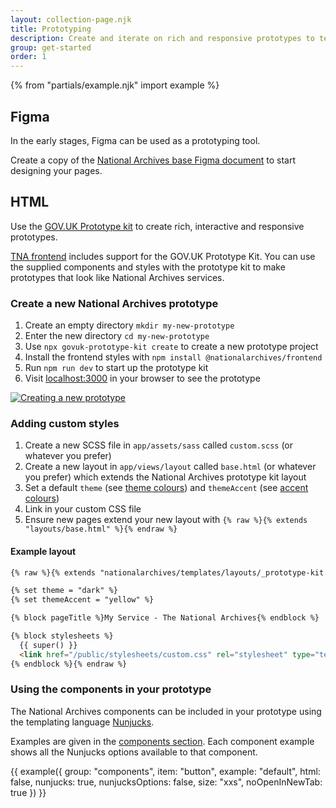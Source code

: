 ```yaml
---
layout: collection-page.njk
title: Prototyping
description: Create and iterate on rich and responsive prototypes to test your assumptions.
group: get-started
order: 1
---
```


{% from "partials/example.njk" import example %}

## Figma

In the early stages, Figma can be used as a prototyping tool.

Create a copy of the [National Archives base Figma document](https://www.figma.com/file/ZkJT4CzafD7t5nU1qN8non/Desktop%2C-tablet-and-mobile?type=design&node-id=1%3A84&mode=design&t=6Yg92HAGeqPDDhNM-1) to start designing your pages.

## HTML

Use the [GOV.UK Prototype kit](https://prototype-kit.service.gov.uk/docs/) to create rich, interactive and responsive prototypes.

[TNA frontend](https://github.com/nationalarchives/tna-frontend) includes support for the GOV.UK Prototype Kit. You can use the supplied components and styles with the prototype kit to make prototypes that look like National Archives services.

### Create a new National Archives prototype

1. Create an empty directory `mkdir my-new-prototype`
1. Enter the new directory `cd my-new-prototype`
1. Use `npx govuk-prototype-kit create` to create a new prototype project
1. Install the frontend styles with `npm install @nationalarchives/frontend`
1. Run `npm run dev` to start up the prototype kit
1. Visit [localhost:3000](http://localhost:3000) in your browser to see the prototype

[![Creating a new prototype](https://asciinema.org/a/618385.svg)](https://asciinema.org/a/618385)

### Adding custom styles

1. Create a new SCSS file in `app/assets/sass` called `custom.scss` (or whatever you prefer)
1. Create a new layout in `app/views/layout` called `base.html` (or whatever you prefer) which extends the National Archives prototype kit layout
1. Set a default `theme` (see [theme colours](../../styles/colours/#theme-colours)) and `themeAccent` (see [accent colours](../../styles/colours/#accent-colours))
1. Link in your custom CSS file
1. Ensure new pages extend your new layout with `{% raw %}{% extends "layouts/base.html" %}{% endraw %}`

#### Example layout

```html
{% raw %}{% extends "nationalarchives/templates/layouts/_prototype-kit.njk" %}

{% set theme = "dark" %}
{% set themeAccent = "yellow" %}

{% block pageTitle %}My Service - The National Archives{% endblock %}

{% block stylesheets %}
  {{ super() }}
  <link href="/public/stylesheets/custom.css" rel="stylesheet" type="text/css" />
{% endblock %}{% endraw %}
```

### Using the components in your prototype

The National Archives components can be included in your prototype using the templating language [Nunjucks](https://mozilla.github.io/nunjucks/).

Examples are given in the [components section](../../components/). Each component example shows all the Nunjucks options available to that component.

{{ example({ group: "components", item: "button", example: "default", html: false, nunjucks: true, nunjucksOptions: false, size: "xxs", noOpenInNewTab: true }) }}

